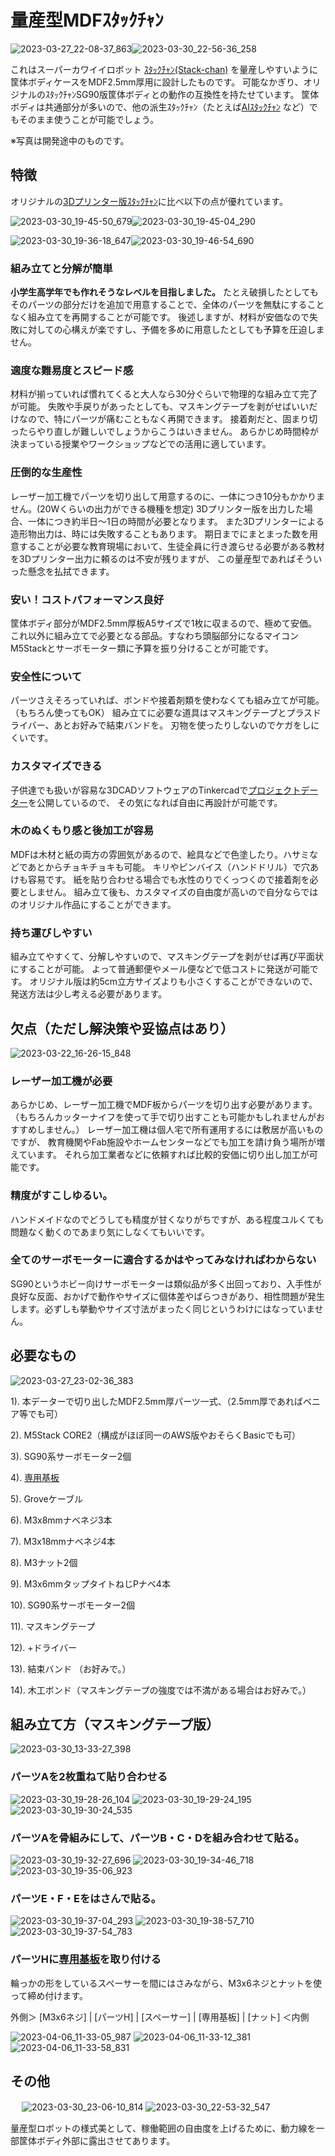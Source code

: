 # 量産型MDFｽﾀｯｸﾁｬﾝ

![2023-03-27_22-08-37_863](https://user-images.githubusercontent.com/88123439/231469222-6e2311c2-8570-445a-b4b6-2f0818143eed.jpeg)![2023-03-30_22-56-36_258](https://user-images.githubusercontent.com/88123439/231470215-a5d5a515-c3e0-4a81-9a26-0253a7b09d8a.jpeg)



これはスーパーカワイイロボット [ｽﾀｯｸﾁｬﾝ(Stack-chan)](https://github.com/meganetaaan/stack-chan)
を量産しやすいように筐体ボディケースをMDF2.5mm厚用に設計したものです。
可能なかぎり、オリジナルのｽﾀｯｸﾁｬﾝSG90版筐体ボディとの動作の互換性を持たせています。
筐体ボディは共通部分が多いので、他の派生ｽﾀｯｸﾁｬﾝ（たとえば[AIｽﾀｯｸﾁｬﾝ](https://github.com/robo8080/M5Unified_StackChan_ChatGPT)
など）でもそのまま使うことが可能でしょう。

※写真は開発途中のものです。

## 特徴

オリジナルの[3Dプリンター版ｽﾀｯｸﾁｬﾝ](https://github.com/meganetaaan/stack-chan/tree/dev/v1.0/case)に比べ以下の点が優れています。


![2023-03-30_19-45-50_679](https://user-images.githubusercontent.com/88123439/231469448-95a8341f-9e66-4a44-88da-187a032ded01.jpeg)![2023-03-30_19-45-04_290](https://user-images.githubusercontent.com/88123439/231469620-78870211-7d06-4f7f-933a-b4ba650461ca.jpeg)

![2023-03-30_19-36-18_647](https://user-images.githubusercontent.com/88123439/231469720-89add461-9cec-4f34-a300-df104f1e76e5.jpeg)![2023-03-30_19-46-54_690](https://user-images.githubusercontent.com/88123439/231469815-e8aab340-1a15-4d4a-8f9c-dbc2f8350d69.jpeg)



### 組み立てと分解が簡単
**小学生高学年でも作れそうなレベルを目指しました。**
たとえ破損したとしてもそのパーツの部分だけを追加で用意することで、全体のパーツを無駄にすることなく組み立てを再開することが可能です。
後述しますが、材料が安価なので失敗に対しての心構えが楽ですし、予備を多めに用意したとしても予算を圧迫しません。


### 適度な難易度とスピード感
材料が揃っていれば慣れてくると大人なら30分ぐらいで物理的な組み立て完了が可能。
失敗や手戻りがあったとしても、マスキングテープを剥がせばいいだけなので、特にパーツが痛むこともなく再開できます。
接着剤だと、固まり切ったらやり直しが難しいでしょうからこうはいきません。
あらかじめ時間枠が決まっている授業やワークショップなどでの活用に適しています。


### 圧倒的な生産性
レーザー加工機でパーツを切り出して用意するのに、一体につき10分もかかりません。(20Wくらいの出力ができる機種を想定)
3Dプリンター版を出力した場合、一体につき約半日〜1日の時間が必要となります。
また3Dプリンターによる造形物出力は、時には失敗することもあります。
期日までにまとまった数を用意することが必要な教育現場において、生徒全員に行き渡らせる必要がある教材を3Dプリンター出力に頼るのは不安が残りますが、
この量産型であればそういった懸念を払拭できます。


### 安い！コストパフォーマンス良好
筐体ボディ部分がMDF2.5mm厚板A5サイズで1枚に収まるので、極めて安価。
これ以外に組み立てで必要となる部品。すなわち頭脳部分になるマイコンM5Stackとサーボモーター類に予算を振り分けることが可能です。


### 安全性について
パーツさえそろっていれば、ボンドや接着剤類を使わなくても組み立てが可能。（もちろん使ってもOK）
組み立てに必要な道具はマスキングテープとプラスドライバー、あとお好みで結束バンドを。
刃物を使ったりしないのでケガをしにくいです。


### カスタマイズできる
子供達でも扱いが容易な3DCADソフトウェアのTinkercadで[プロジェクトデーター](https://www.tinkercad.com/things/7WoQx0e2Eym)を公開しているので、
その気になれば自由に再設計が可能です。


### 木のぬくもり感と後加工が容易
MDFは木材と紙の両方の雰囲気があるので、絵具などで色塗したり。ハサミなどであとからチョキチョキも可能。
キリやピンバイス（ハンドドリル）で穴あけも容易です。
紙を貼り合わせる場合でも水性のりでくっつくので接着剤を必要としません。
組み立て後も、カスタマイズの自由度が高いので自分ならではのオリジナル作品にすることができます。


### 持ち運びしやすい
組み立てやすくて、分解しやすいので、マスキングテープを剥がせば再び平面状にすることが可能。
よって普通郵便やメール便などで低コストに発送が可能です。
オリジナル版は約5cm立方サイズよりも小さくすることができないので、発送方法は少し考える必要があります。






## 欠点（ただし解決策や妥協点はあり）
![2023-03-22_16-26-15_848](https://user-images.githubusercontent.com/88123439/231473435-e7ad9e66-5ca3-4298-9d2b-3b3a74d1366d.jpg)


### レーザー加工機が必要
あらかじめ、レーザー加工機でMDF板からパーツを切り出す必要があります。
（もちろんカッターナイフを使って手で切り出すことも可能かもしれませんがおすすめしません。）
レーザー加工機は個人宅で所有運用するには敷居が高いものですが、
教育機関やFab施設やホームセンターなどでも加工を請け負う場所が増えています。
それら加工業者などに依頼すれば比較的安価に切り出し加工が可能です。


### 精度がすこしゆるい。
ハンドメイドなのでどうしても精度が甘くなりがちですが、ある程度ユルくても問題なく動くのであまり気にしなくてもいいです。


### 全てのサーボモーターに適合するかはやってみなければわからない
SG90というホビー向けサーボモーターは類似品が多く出回っており、入手性が良好な反面、おかげで動作やサイズに個体差やばらつきがあり、相性問題が発生します。必ずしも挙動やサイズ寸法がまったく同じというわけにはなっていません。


## 必要なもの
![2023-03-27_23-02-36_383](https://user-images.githubusercontent.com/88123439/231471070-ed12b323-3a51-44d7-9b58-38c871a4b7a3.jpeg)


1). 本データーで切り出したMDF2.5mm厚パーツ一式、（2.5mm厚であればベニア等でも可）

2). M5Stack CORE2（構成がほぼ同一のAWS版やおそらくBasicでも可）

3). SG90系サーボモーター2個

4). [専用基板](https://github.com/akita11/Stack-chan_Takao_Base)

5). Groveケーブル

6). M3x8mmナベネジ3本

7). M3x18mmナベネジ4本

8). M3ナット2個

9). M3x6mmタップタイトねじPナベ4本

10). SG90系サーボモーター2個

11). マスキングテープ

12). +ドライバー

13). 結束バンド （お好みで。）

14). 木工ボンド（マスキングテープの強度では不満がある場合はお好みで。）



## 組み立て方（マスキングテープ版）
![2023-03-30_13-33-27_398](https://user-images.githubusercontent.com/88123439/232264226-dc6654e1-4166-4e64-844f-9b2ada9fabfc.jpg)

### パーツAを2枚重ねて貼り合わせる
![2023-03-30_19-28-26_104](https://user-images.githubusercontent.com/88123439/232264286-fbd5c89c-6da0-4651-bced-31276eb0a246.jpg)
![2023-03-30_19-29-24_195](https://user-images.githubusercontent.com/88123439/232264327-1dc44ae8-5d24-4adf-bc49-75982cd4d52e.jpeg)
![2023-03-30_19-30-24_535](https://user-images.githubusercontent.com/88123439/232264351-e2e72e4f-6a6f-46eb-bbd3-53d54685ef76.jpeg)

### パーツAを骨組みにして、パーツB・C・Dを組み合わせて貼る。

![2023-03-30_19-32-27_696](https://user-images.githubusercontent.com/88123439/232264659-9ea55862-f7de-47bc-8203-5b34fca06c08.jpeg)
![2023-03-30_19-34-46_718](https://user-images.githubusercontent.com/88123439/232264661-e63681d9-eeee-4a89-9a67-6cead25c1098.jpeg)
![2023-03-30_19-35-06_923](https://user-images.githubusercontent.com/88123439/232264672-2ecac8e1-5f0c-40d7-8b04-5b970245bcec.jpeg)

### パーツE・F・Eをはさんで貼る。

![2023-03-30_19-37-04_293](https://user-images.githubusercontent.com/88123439/232264814-24d81307-ce8a-4a4e-a8c0-ace8c51ffcdd.jpeg)
![2023-03-30_19-38-57_710](https://user-images.githubusercontent.com/88123439/232264820-1108a2e6-2dbe-4aae-9321-c45176d77bc2.jpeg)
![2023-03-30_19-37-54_783](https://user-images.githubusercontent.com/88123439/232264823-708c9fe1-02a5-4664-b8aa-c30e96ad9bc0.jpeg)

### パーツHに[専用基板](https://github.com/akita11/Stack-chan_Takao_Base)を取り付ける
輪っかの形をしているスペーサーを間にはさみながら、M3x6ネジとナットを使って締め付けます。

外側＞ [M3x6ネジ] | [パーツH] | [スペーサー] | [専用基板] | [ナット] ＜内側

![2023-04-06_11-33-05_987](https://user-images.githubusercontent.com/88123439/232265124-4144b662-440d-44d0-87a1-c39f16deffec.jpg)
![2023-04-06_11-33-12_381](https://user-images.githubusercontent.com/88123439/232265125-c6610e6e-2eb2-4cbe-9978-81d20dd47099.jpg)
![2023-04-06_11-33-58_831](https://user-images.githubusercontent.com/88123439/232265127-bef63392-c8bd-46ac-9418-e57b5f999c29.jpg)



## その他


　
![2023-03-30_23-06-10_814](https://user-images.githubusercontent.com/88123439/231471900-3f551857-daca-4650-81e2-2d26484ee344.jpeg)
![2023-03-30_22-53-32_547](https://user-images.githubusercontent.com/88123439/231471967-ed2aaa7c-20ae-427c-8d21-c72a00f34ac6.jpeg)


量産型ロボットの様式美として、稼働範囲の自由度を上げるために、動力線を一部筐体ボディ外部に露出させてあります。
